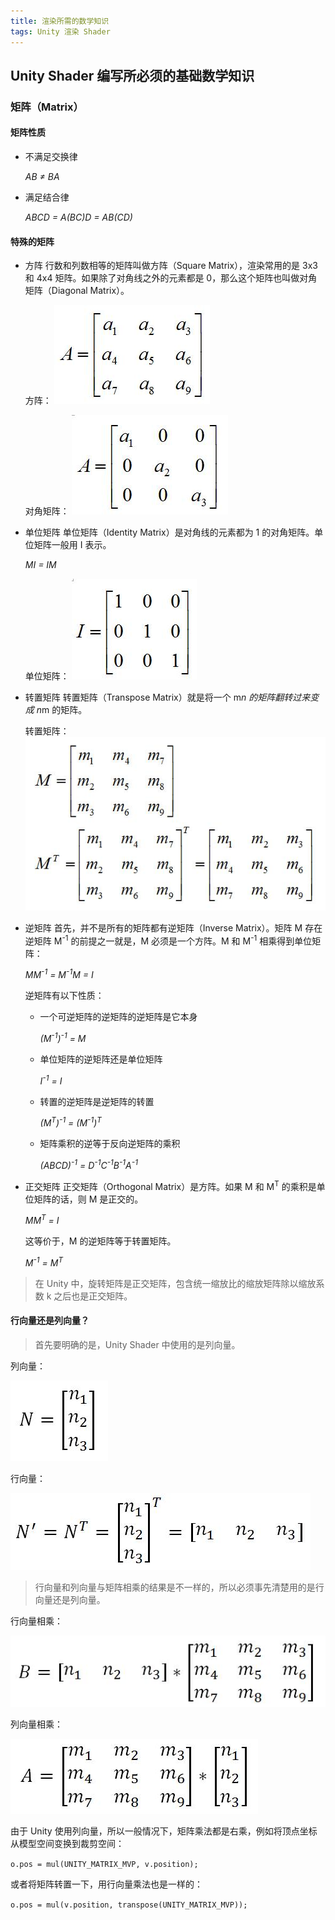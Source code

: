 ```yaml
---
title: 渲染所需的数学知识
tags: Unity 渲染 Shader
---
```


## Unity Shader 编写所必须的基础数学知识

### 矩阵（Matrix）

#### 矩阵性质

* 不满足交换律

	*AB ≠ BA*

* 满足结合律

	*ABCD = A(BC)D = AB(CD)*

#### 特殊的矩阵

* 方阵
行数和列数相等的矩阵叫做方阵（Square Matrix），渲染常用的是 3x3 和 4x4 矩阵。如果除了对角线之外的元素都是 0，那么这个矩阵也叫做对角矩阵（Diagonal Matrix）。

	方阵：
	![](/post_img/square-matrix.jpg)

	对角矩阵：
	![](/post_img/diagonal-matrix.jpg)

* 单位矩阵
单位矩阵（Identity Matrix）是对角线的元素都为 1 的对角矩阵。单位矩阵一般用 I 表示。

	*MI = IM*

	单位矩阵：
	![](/post_img/identity-matrix.jpg)

* 转置矩阵
转置矩阵（Transpose Matrix）就是将一个 m*n 的矩阵翻转过来变成 n*m 的矩阵。

	转置矩阵：
	![](/post_img/transpose-matrix.jpg)

* 逆矩阵
首先，并不是所有的矩阵都有逆矩阵（Inverse Matrix）。矩阵 M 存在逆矩阵 M<sup>-1</sup> 的前提之一就是，M 必须是一个方阵。M 和 M<sup>-1</sup> 相乘得到单位矩阵：

	*MM<sup>-1</sup> = M<sup>-1</sup>M = I*

	逆矩阵有以下性质：

	* 一个可逆矩阵的逆矩阵的逆矩阵是它本身

		*(M<sup>-1</sup>)<sup>-1</sup> = M*

	* 单位矩阵的逆矩阵还是单位矩阵

		*I<sup>-1</sup> = I*

	* 转置的逆矩阵是逆矩阵的转置

		*(M<sup>T</sup>)<sup>-1</sup> = (M<sup>-1</sup>)<sup>T</sup>*

	* 矩阵乘积的逆等于反向逆矩阵的乘积

		*(ABCD)<sup>-1</sup> = D<sup>-1</sup>C<sup>-1</sup>B<sup>-1</sup>A<sup>-1</sup>*

* 正交矩阵
正交矩阵（Orthogonal Matrix）是方阵。如果 M 和 M<sup>T</sup> 的乘积是单位矩阵的话，则 M 是正交的。

	*MM<sup>T</sup> = I*

	这等价于，M 的逆矩阵等于转置矩阵。

	*M<sup>-1</sup> = M<sup>T</sup>*

> 在 Unity 中，旋转矩阵是正交矩阵，包含统一缩放比的缩放矩阵除以缩放系数 k 之后也是正交矩阵。

####  行向量还是列向量？

> 首先要明确的是，Unity Shader 中使用的是列向量。

列向量：

![列向量](/post_img/column-vector.jpg)

行向量：

![行向量](/post_img/row-vector.jpg)

> 行向量和列向量与矩阵相乘的结果是不一样的，所以必须事先清楚用的是行向量还是列向量。

行向量相乘：

![](/post_img/row-vector-mul.jpg)

列向量相乘：

![](/post_img/column-vector-mul.jpg)

由于 Unity 使用列向量，所以一般情况下，矩阵乘法都是右乘，例如将顶点坐标从模型空间变换到裁剪空间：

`o.pos = mul(UNITY_MATRIX_MVP, v.position);`

或者将矩阵转置一下，用行向量乘法也是一样的：

`o.pos = mul(v.position, transpose(UNITY_MATRIX_MVP));`
